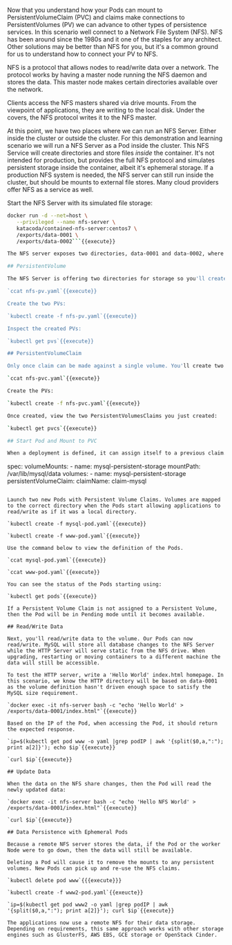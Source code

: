 Now that you understand how your Pods can mount to PersistentVolumeClaim (PVC) and claims make connections to PersistentVolumes (PV) we can advance to other types of persistence services. In this scenario well connect to a Network File System (NFS). NFS has been around since the 1980s and it one of the staples for any architect. Other solutions may be better than NFS for you, but it's a common ground for us to understand how to connect your PV to NFS.

NFS is a protocol that allows nodes to read/write data over a network. The protocol works by having a master node running the NFS daemon and stores the data. This master node makes certain directories available over the network.

Clients access the NFS masters shared via drive mounts. From the viewpoint of applications, they are writing to the local disk. Under the covers, the NFS protocol writes it to the NFS master.

At this point, we have two places where we can run an NFS Server. Either inside the cluster or outside the cluster. For this demonstration and learning scenario we will run a NFS Server as a Pod inside the cluster. This NFS Service will create directories and store files _inside_ the container. It's not intended for production, but provides the full NFS protocol and simulates persistent storage inside the container, albeit it's ephemeral storage. If a production NFS system is needed, the NFS server can still run inside the cluster, but should be mounts to external file stores. Many cloud providers offer NFS as a service as well.

Start the NFS Server with its simulated file storage:

```bash
docker run -d --net=host \
   --privileged --name nfs-server \
   katacoda/contained-nfs-server:centos7 \
   /exports/data-0001 \
   /exports/data-0002```{{execute}}

The NFS server exposes two directories, data-0001 and data-0002, where files for this demonstration will be stored.

## PersistentVolume

The NFS Server is offering two directories for storage so you'll create two PersistentVolumes that for each directory that look like this:

`ccat nfs-pv.yaml`{{execute}}

Create the two PVs:

`kubectl create -f nfs-pv.yaml`{{execute}}

Inspect the created PVs:

`kubectl get pvs`{{execute}}

## PersistentVolumeClaim

Only once claim can be made against a single volume. You'll create two claims. One for HTML and one for MYSql file storage:

`ccat nfs-pvc.yaml`{{execute}}

Create the PVs:

`kubectl create -f nfs-pvc.yaml`{{execute}}

Once created, view the two PersistentVolumesClaims you just created:

`kubectl get pvcs`{{execute}}

## Start Pod and Mount to PVC

When a deployment is defined, it can assign itself to a previous claim. The following snippet defines a volume mount for the directory /var/lib/mysql/data which is mapped to the storage mysql-persistent-storage. The storage called mysql-persistent-storage is mapped to the claim called claim-mysql.

```
  spec:
      volumeMounts:
        - name: mysql-persistent-storage
          mountPath: /var/lib/mysql/data
  volumes:
    - name: mysql-persistent-storage
      persistentVolumeClaim:
        claimName: claim-mysql
```

Launch two new Pods with Persistent Volume Claims. Volumes are mapped to the correct directory when the Pods start allowing applications to read/write as if it was a local directory.

`kubectl create -f mysql-pod.yaml`{{execute}}

`kubectl create -f www-pod.yaml`{{execute}}

Use the command below to view the definition of the Pods.

`ccat mysql-pod.yaml`{{execute}}

`ccat www-pod.yaml`{{execute}}

You can see the status of the Pods starting using:

`kubectl get pods`{{execute}}

If a Persistent Volume Claim is not assigned to a Persistent Volume, then the Pod will be in Pending mode until it becomes available.

## Read/Write Data

Next, you'll read/write data to the volume. Our Pods can now read/write. MySQL will store all database changes to the NFS Server while the HTTP Server will serve static from the NFS drive. When upgrading, restarting or moving containers to a different machine the data will still be accessible.

To test the HTTP server, write a 'Hello World' index.html homepage. In this scenario, we know the HTTP directory will be based on data-0001 as the volume definition hasn't driven enough space to satisfy the MySQL size requirement.

`docker exec -it nfs-server bash -c "echo 'Hello World' > /exports/data-0001/index.html"`{{execute}}

Based on the IP of the Pod, when accessing the Pod, it should return the expected response.

`ip=$(kubectl get pod www -o yaml |grep podIP | awk '{split($0,a,":"); print a[2]}'); echo $ip`{{execute}}

`curl $ip`{{execute}}

## Update Data

When the data on the NFS share changes, then the Pod will read the newly updated data:

`docker exec -it nfs-server bash -c "echo 'Hello NFS World' > /exports/data-0001/index.html"`{{execute}}

`curl $ip`{{execute}}

## Data Persistence with Ephemeral Pods

Because a remote NFS server stores the data, if the Pod or the worker Node were to go down, then the data will still be available.

Deleting a Pod will cause it to remove the mounts to any persistent volumes. New Pods can pick up and re-use the NFS claims.

`kubectl delete pod www`{{{execute}}}

`kubectl create -f www2-pod.yaml`{{exeucte}}

`ip=$(kubectl get pod www2 -o yaml |grep podIP | awk '{split($0,a,":"); print a[2]}'); curl $ip`{{execute}}

The applications now use a remote NFS for their data storage. Depending on requirements, this same approach works with other storage engines such as GlusterFS, AWS EBS, GCE storage or OpenStack Cinder.
